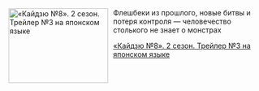 <!--2025-07-22 11:00:08-->
<div class="yb">
  <div class="rss kino_kino"><a href="https://www.kino-teatr.ru/video/51422/" title="«Кайдзю №8». 2 сезон. Трейлер №3 на японском языке"><img src="https://www.kino-teatr.ru/video/2/2/51422/poster.jpg" width="196" height="147" align="left" hspace="5" style="margin: 0px 10px 0px 5px" alt="«Кайдзю №8». 2 сезон. Трейлер №3 на японском языке"/></a>Флешбеки из прошлого, новые битвы и потеря контроля — человечество столького не знает о монстрах <p class="titl"><a href="https://www.kino-teatr.ru/video/51422/">«Кайдзю №8». 2 сезон. Трейлер №3 на японском языке</a></p></div>
</div>

